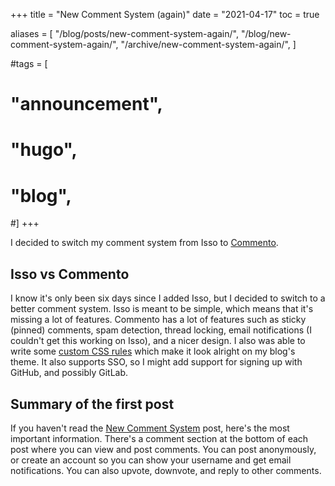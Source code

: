 +++
title = "New Comment System (again)"
date = "2021-04-17"
toc = true

aliases = [
  "/blog/posts/new-comment-system-again/",
  "/blog/new-comment-system-again/",
  "/archive/new-comment-system-again/",
]

#tags = [
#  "announcement",
#  "hugo",
#  "blog",
#]
+++

I decided to switch my comment system from Isso to
[Commento](https://www.commento.io/).

<!--more-->

## Isso vs Commento

I know it's only been six days since I added Isso, but I decided to switch to a
better comment system. Isso is meant to be simple, which means that it's missing
a lot of features. Commento has a lot of features such as sticky (pinned)
comments, spam detection, thread locking, email notifications (I couldn't get
this working on Isso), and a nicer design. I also was able to write some
[custom CSS rules][1] which make it look alright on my blog's theme. It also
supports SSO, so I might add support for signing up with GitHub, and possibly
GitLab.

## Summary of the first post

If you haven't read the [New Comment System](../new-comment-system) post, here's
the most important information. There's a comment section at the bottom of each
post where you can view and post comments. You can post anonymously, or create
an account so you can show your username and get email notifications. You can
also upvote, downvote, and reply to other comments.

[1]: https://git.bbaovanc.com/bbaovanc.com/blog/src/commit/478e15218313a33216d361de387b3bd878cd0ba6/assets/css/comments.css
